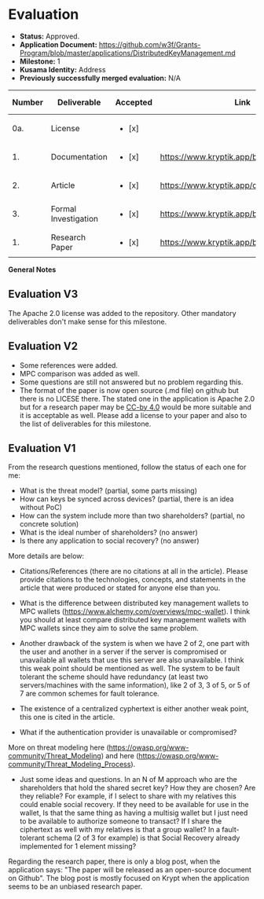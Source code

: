 # Evaluation

- **Status:** Approved.
- **Application Document:** https://github.com/w3f/Grants-Program/blob/master/applications/DistributedKeyManagement.md
- **Milestone:** 1
- **Kusama Identity:** Address
- **Previously successfully merged evaluation:** N/A

| Number | Deliverable | Accepted | Link | Evaluation Notes |
| ------ | ----------- | -------- | ---- |----------------- |
| 0a. |  License | <ul><li>[x] </li></ul>| | Apache 2.0 |
| 1. | Documentation |<ul><li>[x] </li></ul>|https://www.kryptik.app/blog|  | 
| 2.  | Article |<ul><li>[x] </li></ul>| https://www.kryptik.app/developer/recovery |  | 
| 3. | Formal Investigation |<ul><li>[x] </li></ul>|https://www.kryptik.app/blog|  | 
| 1. | Research Paper |<ul><li>[x] </li></ul>|https://www.kryptik.app/blog/wallets|  | 

**General Notes**

## Evaluation V3

The Apache 2.0 license was added to the repository. Other mandatory deliverables don't make sense for this milestone.

## Evaluation V2

- Some references were added. 
- MPC comparison was added as well.
- Some questions are still not answered but no problem regarding this. 
- The format of the paper is now open source (.md file) on github but there is no LICESE there. The stated one in the application is Apache 2.0 but for a research paper may be [CC-by 4.0](https://creativecommons.org/licenses/by/4.0/) would be more suitable and it is acceptable as well. Please add a license to your paper and also to the list of deliverables for this milestone.


## Evaluation V1

From the research questions mentioned, follow the status of each one for me: 
* What is the threat model? (partial, some parts missing)
* How can keys be synced across devices? (partial, there is an idea without PoC)
* How can the system include more than two shareholders? (partial, no concrete solution)
* What is the ideal number of shareholders? (no answer)
* Is there any application to social recovery? (no answer)

More details are below:


* Citations/References (there are no citations at all in the article). Please provide citations to the technologies, concepts, and statements in the article that were produced or stated for anyone else than you.

* What is the difference between distributed key management wallets to MPC wallets (https://www.alchemy.com/overviews/mpc-wallet). I think you should at least compare distributed key management wallets with MPC wallets since they aim to solve the same problem.

* Another drawback of the system is when we have 2 of 2, one part with the user and another in a server if the server is compromised or unavailable all wallets that use this server are also unavailable. I think this weak point should be mentioned as well. The system to be fault tolerant the scheme should have redundancy (at least two servers/machines with the same information), like 2 of 3, 3 of 5, or 5 of 7 are common schemes for fault tolerance. 

* The existence of a centralized cyphertext is either another weak point, this one is cited in the article.

* What if the authentication provider is unavailable or compromised? 

More on threat modeling here (https://owasp.org/www-community/Threat_Modeling) and here (https://owasp.org/www-community/Threat_Modeling_Process).

* Just some ideas and questions. In an N of M approach who are the shareholders that hold the shared secret key? How they are chosen? Are they reliable? For example, if I select to share with my relatives this could enable social recovery. If they need to be available for use in the wallet, Is that the same thing as having a multisig wallet but I just need to be available to authorize someone to transact? If I share the ciphertext as well with my relatives is that a group wallet? In a fault-tolerant schema (2 of 3 for example) is that Social Recovery already implemented for 1 element missing?


Regarding the research paper, there is only a blog post, when the application says: "The paper will be released as an open-source document on Github". The blog post is mostly focused on Krypt when the application seems to be an unbiased research paper. 



